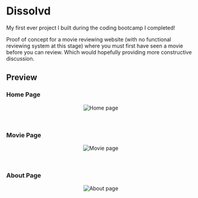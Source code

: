 # Dissolvd

My first ever project I built during the coding bootcamp I completed!

Proof of concept for a movie reviewing website (with no functional reviewing system at this stage) where you must first have seen a movie before you can review. Which would hopefully providing more constructive discussion.

## Preview

### Home Page

<p align="center">
    <img src="https://i.imgur.com/b8z3Lww.jpg" alt="Home page" />
</p>

</br>

### Movie Page

<p align="center">
    <img src="https://i.imgur.com/smMFvuG.jpg" alt="Movie page" />
</p>

</br>

### About Page

<p align="center">
    <img src="https://i.imgur.com/XqaDoez.jpg" alt="About page" />
</p>